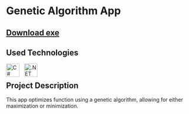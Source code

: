 # Genetic Algorithm App
## [Download exe](https://drive.google.com/file/d/1Iz86YcCjHcTjXbwxc_9QsHDGEEWST_0i/view?usp=sharing)
## Used Technologies

[<img align="left" alt="C#" width="36px" src="https://cdn.jsdelivr.net/gh/devicons/devicon/icons/csharp/csharp-original.svg" style="padding-right:10px;"/>][C#]
[<img align="left" alt=".NET" width="36px" src="https://cdn.jsdelivr.net/gh/devicons/devicon/icons/dotnetcore/dotnetcore-original.svg" style="padding-right:10px;"/>][.NET]

<br />

## Project Description

This app optimizes function using a genetic algorithm, allowing for either maximization or minimization.

[C#]: https://en.wikipedia.org/wiki/C_Sharp_(programming_language)
[.NET]: https://en.wikipedia.org/wiki/.NET_Framework
